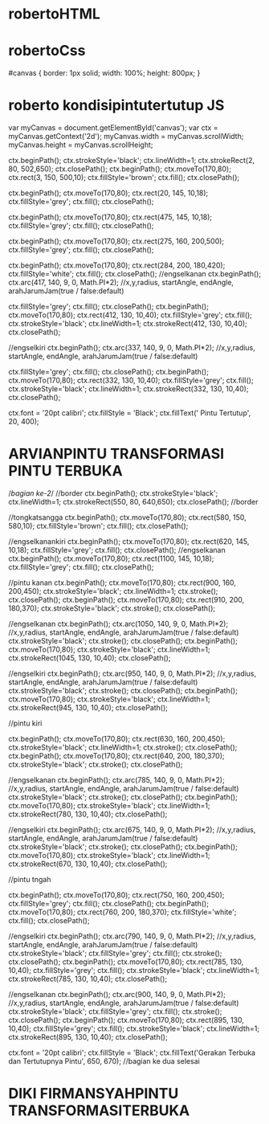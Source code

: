 # robertoHTML

<!DOCTYPE html>
<html>
<head>
    <meta charset='utf-8'>
    <meta http-equiv='X-UA-Compatible' content='IE=edge'>
    <title>Page Title</title>
    <meta name='viewport' content='width=device-width, initial-scale=1'>
    <link rel='stylesheet' type='text/css' media='screen' href='GRAFKOM.css'>
    
</head>
<body>
    <canvas id="canvas"></canvas>
    <script src='GRAFKOM.js'></script>
</body>
</html>

# robertoCss

#canvas {
    border: 1px solid;
    width: 100%;
    height: 800px;
}

# roberto kondisipintutertutup JS

var myCanvas = document.getElementById('canvas');
var ctx = myCanvas.getContext('2d');
myCanvas.width = myCanvas.scrollWidth;
myCanvas.height = myCanvas.scrollHeight;

ctx.beginPath();
ctx.strokeStyle='black';
ctx.lineWidth=1;
ctx.strokeRect(2, 80, 502,650);
ctx.closePath();
ctx.beginPath();
ctx.moveTo(170,80);
ctx.rect(3, 150, 500,10);
ctx.fillStyle='brown';
ctx.fill();
ctx.closePath();

ctx.beginPath();
ctx.moveTo(170,80);
ctx.rect(20, 145, 10,18);
ctx.fillStyle='grey';
ctx.fill();
ctx.closePath();

ctx.beginPath();
ctx.moveTo(170,80);
ctx.rect(475, 145, 10,18);
ctx.fillStyle='grey';
ctx.fill();
ctx.closePath();

ctx.beginPath();
ctx.moveTo(170,80);
ctx.rect(275, 160, 200,500);
ctx.fillStyle='grey';
ctx.fill();
ctx.closePath();

ctx.beginPath();
ctx.moveTo(170,80);
ctx.rect(284, 200, 180,420);
ctx.fillStyle='white';
ctx.fill();
ctx.closePath();
//engselkanan
ctx.beginPath();
ctx.arc(417, 140, 9, 0, Math.PI*2); //x,y,radius, startAngle, endAngle, arahJarumJam(true / false:default)

ctx.fillStyle='grey';
ctx.fill();
ctx.closePath();
ctx.beginPath();
ctx.moveTo(170,80);
ctx.rect(412, 130, 10,40);
ctx.fillStyle='grey';
ctx.fill();
ctx.strokeStyle='black';
ctx.lineWidth=1;
ctx.strokeRect(412, 130, 10,40);
ctx.closePath();

//engselkiri
ctx.beginPath();
ctx.arc(337, 140, 9, 0, Math.PI*2); //x,y,radius, startAngle, endAngle, arahJarumJam(true / false:default)

ctx.fillStyle='grey';
ctx.fill();
ctx.closePath();
ctx.beginPath();
ctx.moveTo(170,80);
ctx.rect(332, 130, 10,40);
ctx.fillStyle='grey';
ctx.fill();
ctx.strokeStyle='black';
ctx.lineWidth=1;
ctx.strokeRect(332, 130, 10,40);
ctx.closePath();


ctx.font = '20pt calibri';
ctx.fillStyle = 'Black';
ctx.fillText(' Pintu Tertutup', 20, 400);

# ARVIANPINTU TRANSFORMASI PINTU TERBUKA

/*bagian ke-2*/
//border
ctx.beginPath();
ctx.strokeStyle='black';
ctx.lineWidth=1;
ctx.strokeRect(550, 80, 640,650);
ctx.closePath();
//border


//tongkatsangga
ctx.beginPath();
ctx.moveTo(170,80);
ctx.rect(580, 150, 580,10);
ctx.fillStyle='brown';
ctx.fill();
ctx.closePath();

//engselkanankiri
ctx.beginPath();
ctx.moveTo(170,80);
ctx.rect(620, 145, 10,18);
ctx.fillStyle='grey';
ctx.fill();
ctx.closePath();
//engselkanan
ctx.beginPath();
ctx.moveTo(170,80);
ctx.rect(1100, 145, 10,18);
ctx.fillStyle='grey';
ctx.fill();
ctx.closePath();

//pintu kanan
ctx.beginPath();
ctx.moveTo(170,80);
ctx.rect(900, 160, 200,450);
ctx.strokeStyle='black';
ctx.lineWidth=1;
ctx.stroke();
ctx.closePath();
ctx.beginPath();
ctx.moveTo(170,80);
ctx.rect(910, 200, 180,370);
ctx.strokeStyle='black';
ctx.stroke();
ctx.closePath();

//engselkanan
ctx.beginPath();
ctx.arc(1050, 140, 9, 0, Math.PI*2); //x,y,radius, startAngle, endAngle, arahJarumJam(true / false:default)
ctx.strokeStyle='black';
ctx.stroke();
ctx.closePath();
ctx.beginPath();
ctx.moveTo(170,80);
ctx.strokeStyle='black';
ctx.lineWidth=1;
ctx.strokeRect(1045, 130, 10,40);
ctx.closePath();

//engselkiri
ctx.beginPath();
ctx.arc(950, 140, 9, 0, Math.PI*2); //x,y,radius, startAngle, endAngle, arahJarumJam(true / false:default)
ctx.strokeStyle='black';
ctx.stroke();
ctx.closePath();
ctx.beginPath();
ctx.moveTo(170,80);
ctx.strokeStyle='black';
ctx.lineWidth=1;
ctx.strokeRect(945, 130, 10,40);
ctx.closePath();


//pintu kiri

ctx.beginPath();
ctx.moveTo(170,80);
ctx.rect(630, 160, 200,450);
ctx.strokeStyle='black';
ctx.lineWidth=1;
ctx.stroke();
ctx.closePath();
ctx.beginPath();
ctx.moveTo(170,80);
ctx.rect(640, 200, 180,370);
ctx.strokeStyle='black';
ctx.stroke();
ctx.closePath();

//engselkanan
ctx.beginPath();
ctx.arc(785, 140, 9, 0, Math.PI*2); //x,y,radius, startAngle, endAngle, arahJarumJam(true / false:default)
ctx.strokeStyle='black';
ctx.stroke();
ctx.closePath();
ctx.beginPath();
ctx.moveTo(170,80);
ctx.strokeStyle='black';
ctx.lineWidth=1;
ctx.strokeRect(780, 130, 10,40);
ctx.closePath();

//engselkiri
ctx.beginPath();
ctx.arc(675, 140, 9, 0, Math.PI*2); //x,y,radius, startAngle, endAngle, arahJarumJam(true / false:default)
ctx.strokeStyle='black';
ctx.stroke();
ctx.closePath();
ctx.beginPath();
ctx.moveTo(170,80);
ctx.strokeStyle='black';
ctx.lineWidth=1;
ctx.strokeRect(670, 130, 10,40);
ctx.closePath();


//pintu tngah

ctx.beginPath();
ctx.moveTo(170,80);
ctx.rect(750, 160, 200,450);
ctx.fillStyle='grey';
ctx.fill();
ctx.closePath();
ctx.beginPath();
ctx.moveTo(170,80);
ctx.rect(760, 200, 180,370);
ctx.fillStyle='white';
ctx.fill();
ctx.closePath();

//engselkiri
ctx.beginPath();
ctx.arc(790, 140, 9, 0, Math.PI*2); //x,y,radius, startAngle, endAngle, arahJarumJam(true / false:default)
ctx.strokeStyle='black';
ctx.fillStyle='grey';
ctx.fill();
ctx.stroke();
ctx.closePath();
ctx.beginPath();
ctx.moveTo(170,80);
ctx.rect(785, 130, 10,40);
ctx.fillStyle='grey';
ctx.fill();
ctx.strokeStyle='black';
ctx.lineWidth=1;
ctx.strokeRect(785, 130, 10,40);
ctx.closePath();

//engselkanan
ctx.beginPath();
ctx.arc(900, 140, 9, 0, Math.PI*2); //x,y,radius, startAngle, endAngle, arahJarumJam(true / false:default)
ctx.strokeStyle='black';
ctx.fillStyle='grey';
ctx.fill();
ctx.stroke();
ctx.closePath();
ctx.beginPath();
ctx.moveTo(170,80);
ctx.rect(895, 130, 10,40);
ctx.fillStyle='grey';
ctx.fill();
ctx.strokeStyle='black';
ctx.lineWidth=1;
ctx.strokeRect(895, 130, 10,40);
ctx.closePath();


ctx.font = '20pt calibri';
ctx.fillStyle = 'Black';
ctx.fillText('Gerakan Terbuka dan Tertutupnya Pintu', 650, 670);
//bagian ke dua selesai

# DIKI FIRMANSYAHPINTU TRANSFORMASITERBUKA

